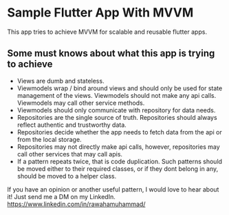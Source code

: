 # Sample Flutter App With MVVM

This app tries to achieve MVVM for scalable and reusable flutter apps.

## Some must knows about what this app is trying to achieve

- Views are dumb and stateless.
- Viewmodels wrap / bind around views and should only be used for state management of the views. Viewmodels should not make any api calls. Viewmodels may call other service methods.
- Viewmodels should only communicate with repository for data needs.
- Repositories are the single source of truth. Repositories should always reflect authentic and trustworthy data.
- Repositories decide whether the app needs to fetch data from the api or from the local storage.
- Repositories may not directly make api calls, however, repositories may call other services that may call apis.
- If a pattern repeats twice, that is code duplication. Such patterns should be moved either to their required classes, or if they dont belong in any, should be moved to a helper class.

If you have an opinion or another useful pattern, I would love to hear about it! Just send me a DM on my LinkedIn.
https://www.linkedin.com/in/rawahamuhammad/

